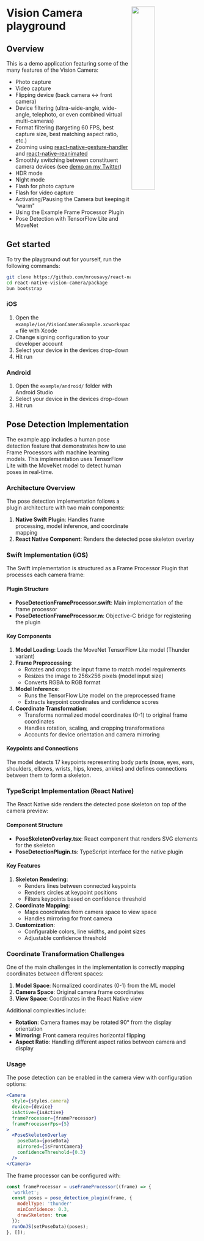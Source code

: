 <div>
  <img align="right" width="35%" src="../../docs/static/img/example.png">

  <h1>Vision Camera playground</h1>

  <h2>Overview</h2>

  <p align="left">
  This is a demo application featuring some of the many features of the Vision Camera:

  * Photo capture
  * Video capture
  * Flipping device (back camera <-> front camera)
  * Device filtering (ultra-wide-angle, wide-angle, telephoto, or even combined virtual multi-cameras)
  * Format filtering (targeting 60 FPS, best capture size, best matching aspect ratio, etc.)
  * Zooming using [react-native-gesture-handler](https://github.com/software-mansion/react-native-gesture-handler) and [react-native-reanimated](https://github.com/software-mansion/react-native-reanimated)
  * Smoothly switching between constituent camera devices (see [demo on my Twitter](https://twitter.com/mrousavy/status/1365267563375116292))
  * HDR mode
  * Night mode
  * Flash for photo capture
  * Flash for video capture
  * Activating/Pausing the Camera but keeping it "warm"
  * Using the Example Frame Processor Plugin
  * Pose Detection with TensorFlow Lite and MoveNet
  </p>
</div>

## Get started

To try the playground out for yourself, run the following commands:

```sh
git clone https://github.com/mrousavy/react-native-vision-camera
cd react-native-vision-camera/package
bun bootstrap
```

### iOS

1. Open the `example/ios/VisionCameraExample.xcworkspace` file with Xcode
2. Change signing configuration to your developer account
3. Select your device in the devices drop-down
4. Hit run

### Android

1. Open the `example/android/` folder with Android Studio
2. Select your device in the devices drop-down
3. Hit run

## Pose Detection Implementation

The example app includes a human pose detection feature that demonstrates how to use Frame Processors with machine learning models. This implementation uses TensorFlow Lite with the MoveNet model to detect human poses in real-time.

### Architecture Overview

The pose detection implementation follows a plugin architecture with two main components:

1. **Native Swift Plugin**: Handles frame processing, model inference, and coordinate mapping
2. **React Native Component**: Renders the detected pose skeleton overlay

### Swift Implementation (iOS)

The Swift implementation is structured as a Frame Processor Plugin that processes each camera frame:

#### Plugin Structure

- **PoseDetectionFrameProcessor.swift**: Main implementation of the frame processor
- **PoseDetectionFrameProcessor.m**: Objective-C bridge for registering the plugin

#### Key Components

1. **Model Loading**: Loads the MoveNet TensorFlow Lite model (Thunder variant)
2. **Frame Preprocessing**:
   - Rotates and crops the input frame to match model requirements
   - Resizes the image to 256x256 pixels (model input size)
   - Converts RGBA to RGB format
3. **Model Inference**:
   - Runs the TensorFlow Lite model on the preprocessed frame
   - Extracts keypoint coordinates and confidence scores
4. **Coordinate Transformation**:
   - Transforms normalized model coordinates (0-1) to original frame coordinates
   - Handles rotation, scaling, and cropping transformations
   - Accounts for device orientation and camera mirroring

#### Keypoints and Connections

The model detects 17 keypoints representing body parts (nose, eyes, ears, shoulders, elbows, wrists, hips, knees, ankles) and defines connections between them to form a skeleton.

### TypeScript Implementation (React Native)

The React Native side renders the detected pose skeleton on top of the camera preview:

#### Component Structure

- **PoseSkeletonOverlay.tsx**: React component that renders SVG elements for the skeleton
- **PoseDetectionPlugin.ts**: TypeScript interface for the native plugin

#### Key Features

1. **Skeleton Rendering**:
   - Renders lines between connected keypoints
   - Renders circles at keypoint positions
   - Filters keypoints based on confidence threshold
2. **Coordinate Mapping**:
   - Maps coordinates from camera space to view space
   - Handles mirroring for front camera
3. **Customization**:
   - Configurable colors, line widths, and point sizes
   - Adjustable confidence threshold

### Coordinate Transformation Challenges

One of the main challenges in the implementation is correctly mapping coordinates between different spaces:

1. **Model Space**: Normalized coordinates (0-1) from the ML model
2. **Camera Space**: Original camera frame coordinates
3. **View Space**: Coordinates in the React Native view

Additional complexities include:

- **Rotation**: Camera frames may be rotated 90° from the display orientation
- **Mirroring**: Front camera requires horizontal flipping
- **Aspect Ratio**: Handling different aspect ratios between camera and display

### Usage

The pose detection can be enabled in the camera view with configuration options:

```jsx
<Camera
  style={styles.camera}
  device={device}
  isActive={isActive}
  frameProcessor={frameProcessor}
  frameProcessorFps={5}
>
  <PoseSkeletonOverlay 
    poseData={poseData} 
    mirrored={isFrontCamera} 
    confidenceThreshold={0.3} 
  />
</Camera>
```

The frame processor can be configured with:

```javascript
const frameProcessor = useFrameProcessor((frame) => {
  'worklet';
  const poses = pose_detection_plugin(frame, {
    modelType: 'thunder'
    minConfidence: 0.3,
    drawSkeleton: true
  });
  runOnJS(setPoseData)(poses);
}, []);
```
